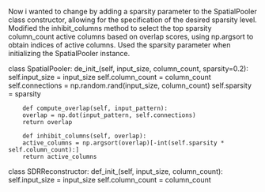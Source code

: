 Now i wanted to change  by adding a sparsity parameter to the SpatialPooler class constructor, allowing for the specification of the desired sparsity level.
Modified the inhibit_columns method to select the top sparsity column_count active columns based on overlap scores, using np.argsort to obtain indices of active columns.
Used the sparsity parameter when initializing the SpatialPooler instance.

class SpatialPooler:
    de_init_(self, input_size, column_count, sparsity=0.2):
        self.input_size = input_size
        self.column_count = column_count
        self.connections = np.random.rand(input_size, column_count)
        self.sparsity = sparsity

        def compute_overlap(self, input_pattern):
        overlap = np.dot(input_pattern, self.connections)
        return overlap

        def inhibit_columns(self, overlap):
        active_columns = np.argsort(overlap)[-int(self.sparsity * self.column_count):]
        return active_columns

class SDRReconstructor:
    def_init_(self, input_size, column_count):
        self.input_size = input_size
        self.column_count = column_count